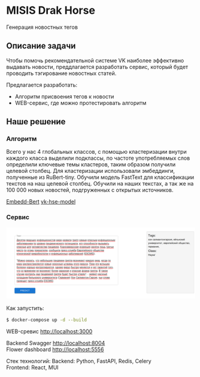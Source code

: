 # MISIS Drak Horse

Генерация новостных тегов

## Описание задачи

Чтобы помочь рекомендательной системе VK наиболее эффективно выдавать новости, преддлагается разработать сервис, который будет проводить тэгирование новостных статей.

Предлагается разработать:

- Алгоритм присвоения тегов к новости
- WEB-сервис, где можно протестировать алгоритм

## Наше решение

### Алгоритм

Всего у нас 4 глобальных классов, с помощью кластеризации внутри каждого класса выделили подклассы, по частоте употребляемых слов определили ключевые темы кластеров, таким образом получили целевой столбец. Для кластеризации использовали эмбеддинги, полученные из RuBert-tiny. Обучили модель FastText для классификации текстов на наш целевой столбец. Обучили на наших текстах, а так же на 100 000 новых новостей, подгруженных с открытых источников.

[Embedd-Bert](ml/embedd-bert.ipynb)
[vk-hse-model](ml/vk-hse-model.ipynb)

### Сервис

![alt text](image.png)

Как запустить:

```sh
$ docker-compose up -d --build
```

WEB-сревис [http://localhost:3000](http://localhost:3000)

Backend Swagger [http://localhost:8004](http://localhost:8004)  
Flower dashboard [http://localhost:5556](http://localhost:5556)

Стек технологий:
Backend: Python, FastAPI, Redis, Celery  
Frontend: React, MUI
